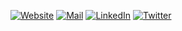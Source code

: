 [![Website](https://img.shields.io/badge/website-black?style=for-the-badge&logo=html5&logoColor=white)](https://philipp-kraft.com)
[![Mail](https://img.shields.io/badge/e--mail-black?style=for-the-badge&logo=gmail&logoColor=white)](mailto:mail@philipp-kraft.com)
[![LinkedIn](https://img.shields.io/badge/Linkedin-black?style=for-the-badge&logo=linkedin&logoColor=white)](https://www.linkedin.com/in/philipp-kraft)
[![Twitter](https://img.shields.io/badge/twitter-black.svg?&style=for-the-badge&logo=twitter&logoColor=white)](https://twitter.com/philippkrft)
